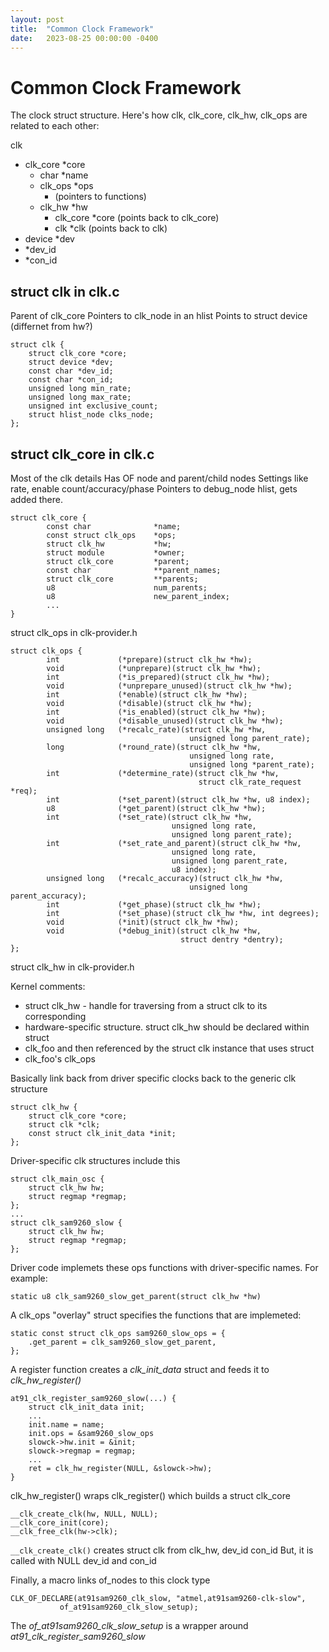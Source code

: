 ```yaml
---
layout: post
title:  "Common Clock Framework"
date:   2023-08-25 00:00:00 -0400
---
```


# Common Clock Framework

The clock struct structure. Here's how clk, clk_core, clk_hw, clk_ops are related to each other:


clk
- clk_core *core
	- char *name
	- clk_ops *ops
		- (pointers to functions)
	- clk_hw *hw
		- clk_core *core (points back to clk_core)
		- clk *clk (points back to clk)
- device *dev
- *dev_id
- *con_id




## struct clk in clk.c

Parent of clk_core
Pointers to clk_node in an hlist
Points to struct device (differnet from hw?)

```
struct clk {
	struct clk_core	*core;
	struct device *dev;
	const char *dev_id;
	const char *con_id;
	unsigned long min_rate;
	unsigned long max_rate;
	unsigned int exclusive_count;
	struct hlist_node clks_node;
};
```


## struct clk_core in clk.c
Most of the clk details
Has OF node and parent/child nodes
Settings like rate, enable count/accuracy/phase
Pointers to debug_node hlist, gets added there.

```
struct clk_core {
        const char              *name;
        const struct clk_ops    *ops;
        struct clk_hw           *hw;
        struct module           *owner;
        struct clk_core         *parent;
        const char              **parent_names;
        struct clk_core         **parents;
        u8                      num_parents;
        u8                      new_parent_index;
        ...
}
```


struct clk_ops in clk-provider.h

```
struct clk_ops {
        int             (*prepare)(struct clk_hw *hw);
        void            (*unprepare)(struct clk_hw *hw);
        int             (*is_prepared)(struct clk_hw *hw);
        void            (*unprepare_unused)(struct clk_hw *hw);
        int             (*enable)(struct clk_hw *hw);
        void            (*disable)(struct clk_hw *hw);
        int             (*is_enabled)(struct clk_hw *hw);
        void            (*disable_unused)(struct clk_hw *hw);
        unsigned long   (*recalc_rate)(struct clk_hw *hw,
                                        unsigned long parent_rate);
        long            (*round_rate)(struct clk_hw *hw,
                                        unsigned long rate,
                                        unsigned long *parent_rate);
        int             (*determine_rate)(struct clk_hw *hw,
                                          struct clk_rate_request *req);
        int             (*set_parent)(struct clk_hw *hw, u8 index);
        u8              (*get_parent)(struct clk_hw *hw);
        int             (*set_rate)(struct clk_hw *hw,
                                    unsigned long rate,
                                    unsigned long parent_rate);
        int             (*set_rate_and_parent)(struct clk_hw *hw,
                                    unsigned long rate,
                                    unsigned long parent_rate,
                                    u8 index);
        unsigned long   (*recalc_accuracy)(struct clk_hw *hw,
                                        unsigned long parent_accuracy);
        int             (*get_phase)(struct clk_hw *hw);
        int             (*set_phase)(struct clk_hw *hw, int degrees);
        void            (*init)(struct clk_hw *hw);
        void            (*debug_init)(struct clk_hw *hw,
                                      struct dentry *dentry);
};
```

struct clk_hw in clk-provider.h

Kernel comments:
 * struct clk_hw - handle for traversing from a struct clk to its corresponding
 * hardware-specific structure.  struct clk_hw should be declared within struct
 * clk_foo and then referenced by the struct clk instance that uses struct
 * clk_foo's clk_ops

 Basically link back from driver specific clocks back to the generic clk structure

```
struct clk_hw {
	struct clk_core *core;
	struct clk *clk;
	const struct clk_init_data *init;
};
```

Driver-specific clk structures include this
```
struct clk_main_osc {
	struct clk_hw hw;
	struct regmap *regmap;
};
...
struct clk_sam9260_slow {
	struct clk_hw hw;
	struct regmap *regmap;
};
```


Driver code implemets these ops functions with driver-specific names. For example:

`static u8 clk_sam9260_slow_get_parent(struct clk_hw *hw)`

A clk_ops "overlay" struct specifies the functions that are implemeted:

```
static const struct clk_ops sam9260_slow_ops = {
	.get_parent = clk_sam9260_slow_get_parent,
};
```


A register function creates a *clk_init_data* struct and feeds it to *clk_hw_register()*
```
at91_clk_register_sam9260_slow(...) {
	struct clk_init_data init;
	...
	init.name = name;
	init.ops = &sam9260_slow_ops
	slowck->hw.init = &init;
	slowck->regmap = regmap;
	...
	ret = clk_hw_register(NULL, &slowck->hw);
}
```


clk_hw_register() wraps clk_register() which builds a struct clk_core
```
__clk_create_clk(hw, NULL, NULL);
__clk_core_init(core);
__clk_free_clk(hw->clk);
```


`__clk_create_clk()` creates struct clk from clk_hw, dev_id con_id
But, it is called with NULL dev_id and con_id


Finally, a macro links of_nodes to this clock type
```
CLK_OF_DECLARE(at91sam9260_clk_slow, "atmel,at91sam9260-clk-slow",
	       of_at91sam9260_clk_slow_setup);
```

The *of_at91sam9260_clk_slow_setup* is a wrapper around *at91_clk_register_sam9260_slow*

